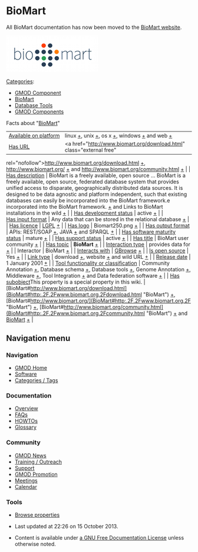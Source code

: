 



<span id="top"></span>




# <span dir="auto">BioMart</span>









All BioMart documentation has now been moved to the
<a href="http://www.biomart.org/" class="external text"
rel="nofollow">BioMart website</a>.


<a href="http://www.biomart.org/" rel="nofollow" title="BioMart"><img
src="https://raw.githubusercontent.com/GMOD/gmod.github.io/main/mediawiki/images/a/a4/Biomart250.png" width="250" height="99"
alt="BioMart" /></a>





[Categories](Special%253ACategories "Special%253ACategories"):

- [GMOD Component](Category%253AGMOD_Component "Category%253AGMOD Component")
- [BioMart](Category%253ABioMart "Category%253ABioMart")
- [Database Tools](Category%253ADatabase_Tools "Category%253ADatabase Tools")
- [GMOD Components](Category%253AGMOD_Components "Category%253AGMOD Components")




<span class="smwfactboxhead">Facts about
"<span class="swmfactboxheadbrowse">[BioMart](Special%253ABrowse/BioMart "Special%253ABrowse/BioMart")</span>"</span>

|  |  |
|----|----|
| [Available on platform](Property%253AAvailable_on_platform "Property:Available on platform") | linux <span class="smwsearch">[+](Special%253ASearchByProperty/Available-20on-20platform/linux "Special%253ASearchByProperty/Available-20on-20platform/linux")</span>, unix <span class="smwsearch">[+](Special%253ASearchByProperty/Available-20on-20platform/unix "Special%253ASearchByProperty/Available-20on-20platform/unix")</span>, os x <span class="smwsearch">[+](Special%253ASearchByProperty/Available-20on-20platform/os-20x "Special%253ASearchByProperty/Available-20on-20platform/os-20x")</span>, windows <span class="smwsearch">[+](Special%253ASearchByProperty/Available-20on-20platform/windows "Special%253ASearchByProperty/Available-20on-20platform/windows")</span> and web <span class="smwsearch">[+](Special%253ASearchByProperty/Available-20on-20platform/web "Special%253ASearchByProperty/Available-20on-20platform/web")</span> |
| [Has URL](Property%253AHas_URL "Property:Has URL") | <a href="http://www.biomart.org/download.html" class="external free"
rel="nofollow">http://www.biomart.org/download.html</a> <span class="smwsearch">[+](Special%253ASearchByProperty/Has-20URL/http%253A-2F-2Fwww.biomart.org-2Fdownload.html "Special%253ASearchByProperty/Has-20URL/http%253A-2F-2Fwww.biomart.org-2Fdownload.html")</span>, <a href="http://www.biomart.org/" class="external free"
rel="nofollow">http://www.biomart.org/</a> <span class="smwsearch">[+](Special%253ASearchByProperty/Has-20URL/http%253A-2F-2Fwww.biomart.org-2F "Special%253ASearchByProperty/Has-20URL/http%253A-2F-2Fwww.biomart.org-2F")</span> and <a href="http://www.biomart.org/community.html" class="external free"
rel="nofollow">http://www.biomart.org/community.html</a> <span class="smwsearch">[+](Special%253ASearchByProperty/Has-20URL/http%253A-2F-2Fwww.biomart.org-2Fcommunity.html "Special%253ASearchByProperty/Has-20URL/http%253A-2F-2Fwww.biomart.org-2Fcommunity.html")</span> |
| [Has description](Property%253AHas_description "Property:Has description") | BioMart is a freely available, open source<span class="smw-highlighter" data-type="2" state="persistent" data-title="Information"><span class="smwtext"> … </span><span class="smwttcontent">BioMart is a freely available, open source, federated database system that provides unified access to disparate, geographically distributed data sources. It is designed to be data agnostic and platform independent, such that existing databases can easily be incorporated into the BioMart framework.</span></span>e incorporated into the BioMart framework. <span class="smwsearch">[+](http://gmod.org/wiki/Special%253ASearchByProperty/Has-20description/BioMart-20is-20a-20freely-20available,-20open-20source,-20federated-20database-20system-20that-20provides-20unified-20access-20to-20disparate,-20geographically-20distributed-20data-20sources.-20It-20is-20designed-20to-20be-20data-20agnostic-20and-20platform-20independent,-20such-20that-20existing-20databases-20can-20easily-20be-20incorporated-20into-20the-20BioMart-20framework. "Special%253ASearchByProperty/Has-20description/BioMart-20is-20a-20freely-20available,-20open-20source,-20federated-20database-20system-20that-20provides-20unified-20access-20to-20disparate,-20geographically-20distributed-20data-20sources.-20It-20is-20designed-20to-20be-20data-20agnostic-20and-20platform-20independent,-20such-20that-20existing-20databases-20can-20easily-20be-20incorporated-20into-20the-20BioMart-20framework.")</span> and Links to BioMart installations in the wild <span class="smwsearch">[+](Special%253ASearchByProperty/Has-20description/Links-20to-20BioMart-20installations-20in-20the-20wild "Special%253ASearchByProperty/Has-20description/Links-20to-20BioMart-20installations-20in-20the-20wild")</span> |
| [Has development status](Property%253AHas_development_status "Property:Has development status") | active <span class="smwsearch">[+](Special%253ASearchByProperty/Has-20development-20status/active "Special%253ASearchByProperty/Has-20development-20status/active")</span> |
| [Has input format](Property%253AHas_input_format "Property:Has input format") | Any data that can be stored in the relational database <span class="smwsearch">[+](Special%253ASearchByProperty/Has-20input-20format/Any-20data-20that-20can-20be-20stored-20in-20the-20relational-20database "Special%253ASearchByProperty/Has-20input-20format/Any-20data-20that-20can-20be-20stored-20in-20the-20relational-20database")</span> |
| [Has licence](Property%253AHas_licence "Property:Has licence") | <a href="http://opensource.org/licenses/LGPL-3.0" class="external text"
rel="nofollow">LGPL</a> <span class="smwsearch">[+](Special%253ASearchByProperty/Has-20licence/-5Bhttp%253A-2F-2Fopensource.org-2Flicenses-2FLGPL-2D3.0-20LGPL-5D "Special%253ASearchByProperty/Has-20licence/-5Bhttp%253A-2F-2Fopensource.org-2Flicenses-2FLGPL-2D3.0-20LGPL-5D")</span> |
| [Has logo](Property%253AHas_logo "Property:Has logo") | Biomart250.png <span class="smwsearch">[+](Special%253ASearchByProperty/Has-20logo/Biomart250.png "Special%253ASearchByProperty/Has-20logo/Biomart250.png")</span> |
| [Has output format](Property%253AHas_output_format "Property:Has output format") | APIs: REST/SOAP <span class="smwsearch">[+](Special%253ASearchByProperty/Has-20output-20format/APIs%253A-20REST-2FSOAP "Special%253ASearchByProperty/Has-20output-20format/APIs%253A-20REST-2FSOAP")</span>, JAVA <span class="smwsearch">[+](Special%253ASearchByProperty/Has-20output-20format/JAVA "Special%253ASearchByProperty/Has-20output-20format/JAVA")</span> and SPARQL <span class="smwsearch">[+](Special%253ASearchByProperty/Has-20output-20format/SPARQL "Special%253ASearchByProperty/Has-20output-20format/SPARQL")</span> |
| [Has software maturity status](Property%253AHas_software_maturity_status "Property:Has software maturity status") | mature <span class="smwsearch">[+](Special%253ASearchByProperty/Has-20software-20maturity-20status/mature "Special%253ASearchByProperty/Has-20software-20maturity-20status/mature")</span> |
| [Has support status](Property%253AHas_support_status "Property:Has support status") | active <span class="smwsearch">[+](Special%253ASearchByProperty/Has-20support-20status/active "Special%253ASearchByProperty/Has-20support-20status/active")</span> |
| [Has title](Property%253AHas_title "Property:Has title") | BioMart user community <span class="smwsearch">[+](Special%253ASearchByProperty/Has-20title/BioMart-20user-20community "Special%253ASearchByProperty/Has-20title/BioMart-20user-20community")</span> |
| [Has topic](Property%253AHas_topic "Property:Has topic") | **BioMart** <span class="smwsearch">[+](Special%253ASearchByProperty/Has-20topic/BioMart "Special%253ASearchByProperty/Has-20topic/BioMart")</span> |
| [Interaction type](Property%253AInteraction_type "Property:Interaction type") | provides data for <span class="smwsearch">[+](Special%253ASearchByProperty/Interaction-20type/provides-20data-20for "Special%253ASearchByProperty/Interaction-20type/provides-20data-20for")</span> |
| Interactor | BioMart <span class="smwsearch">[+](Special%253ASearchByProperty/Interactor/BioMart "Special%253ASearchByProperty/Interactor/BioMart")</span> |
| [Interacts with](Property%253AInteracts_with "Property:Interacts with") | [GBrowse](GBrowse.1 "GBrowse") <span class="smwsearch">[+](Special%253ASearchByProperty/Interacts-20with/GBrowse "Special%253ASearchByProperty/Interacts-20with/GBrowse")</span> |
| [Is open source](Property%253AIs_open_source "Property:Is open source") | Yes <span class="smwsearch">[+](Special%253ASearchByProperty/Is-20open-20source/Yes "Special%253ASearchByProperty/Is-20open-20source/Yes")</span> |
| [Link type](Property%253ALink_type "Property:Link type") | download <span class="smwsearch">[+](Special%253ASearchByProperty/Link-20type/download "Special%253ASearchByProperty/Link-20type/download")</span>, website <span class="smwsearch">[+](Special%253ASearchByProperty/Link-20type/website "Special%253ASearchByProperty/Link-20type/website")</span> and wild URL <span class="smwsearch">[+](Special%253ASearchByProperty/Link-20type/wild-20URL "Special%253ASearchByProperty/Link-20type/wild-20URL")</span> |
| [Release date](Property%253ARelease_date "Property:Release date") | 1 January 2001 <span class="smwsearch">[+](Special%253ASearchByProperty/Release-20date/1-20January-202001 "Special%253ASearchByProperty/Release-20date/1-20January-202001")</span> |
| [Tool functionality or classification](Property%253ATool_functionality_or_classification "Property:Tool functionality or classification") | Community Annotation <span class="smwsearch">[+](Special%253ASearchByProperty/Tool-20functionality-20or-20classification/Community-20Annotation "Special%253ASearchByProperty/Tool-20functionality-20or-20classification/Community-20Annotation")</span>, Database schema <span class="smwsearch">[+](Special%253ASearchByProperty/Tool-20functionality-20or-20classification/Database-20schema "Special%253ASearchByProperty/Tool-20functionality-20or-20classification/Database-20schema")</span>, Database tools <span class="smwsearch">[+](Special%253ASearchByProperty/Tool-20functionality-20or-20classification/Database-20tools "Special%253ASearchByProperty/Tool-20functionality-20or-20classification/Database-20tools")</span>, Genome Annotation <span class="smwsearch">[+](Special%253ASearchByProperty/Tool-20functionality-20or-20classification/Genome-20Annotation "Special%253ASearchByProperty/Tool-20functionality-20or-20classification/Genome-20Annotation")</span>, Middleware <span class="smwsearch">[+](Special%253ASearchByProperty/Tool-20functionality-20or-20classification/Middleware "Special%253ASearchByProperty/Tool-20functionality-20or-20classification/Middleware")</span>, Tool Integration <span class="smwsearch">[+](Special%253ASearchByProperty/Tool-20functionality-20or-20classification/Tool-20Integration "Special%253ASearchByProperty/Tool-20functionality-20or-20classification/Tool-20Integration")</span> and Data federation software <span class="smwsearch">[+](Special%253ASearchByProperty/Tool-20functionality-20or-20classification/Data-20federation-20software "Special%253ASearchByProperty/Tool-20functionality-20or-20classification/Data-20federation-20software")</span> |
| <span class="smw-highlighter" data-type="1" state="inline" data-title="Property"><span class="smwbuiltin">[Has subobject](Property%253AHas_subobject "Property:Has subobject")</span><span class="smwttcontent">This property is a special property in this wiki.</span></span> | [BioMart#http://www.biomart.org/download.html](BioMart#http:.2F.2Fwww.biomart.org.2Fdownload.html "BioMart") <span class="smwsearch">[+](Special%253ASearchByProperty/Has-20subobject/BioMart-23http%253A-2F-2Fwww.biomart.org-2Fdownload.html "Special%253ASearchByProperty/Has-20subobject/BioMart-23http%253A-2F-2Fwww.biomart.org-2Fdownload.html")</span>, [BioMart#http://www.biomart.org/](BioMart#http:.2F.2Fwww.biomart.org.2F "BioMart") <span class="smwsearch">[+](Special%253ASearchByProperty/Has-20subobject/BioMart-23http%253A-2F-2Fwww.biomart.org-2F "Special%253ASearchByProperty/Has-20subobject/BioMart-23http%253A-2F-2Fwww.biomart.org-2F")</span>, [BioMart#http://www.biomart.org/community.html](BioMart#http:.2F.2Fwww.biomart.org.2Fcommunity.html "BioMart") <span class="smwsearch">[+](Special%253ASearchByProperty/Has-20subobject/BioMart-23http%253A-2F-2Fwww.biomart.org-2Fcommunity.html "Special%253ASearchByProperty/Has-20subobject/BioMart-23http%253A-2F-2Fwww.biomart.org-2Fcommunity.html")</span> and [BioMart](BioMart#_d34fbbd8cc11ef25e99d6879f05313b1 "BioMart") <span class="smwsearch">[+](Special%253ASearchByProperty/Has-20subobject/BioMart-23_d34fbbd8cc11ef25e99d6879f05313b1 "Special%253ASearchByProperty/Has-20subobject/BioMart-23 d34fbbd8cc11ef25e99d6879f05313b1")</span> |






## Navigation menu









### Navigation



- <span id="n-GMOD-Home">[GMOD Home](Main_Page)</span>
- <span id="n-Software">[Software](GMOD_Components)</span>
- <span id="n-Categories-.2F-Tags">[Categories /
  Tags](Categories)</span>




### Documentation



- <span id="n-Overview">[Overview](Overview)</span>
- <span id="n-FAQs">[FAQs](Category%253AFAQ)</span>
- <span id="n-HOWTOs">[HOWTOs](Category%253AHOWTO)</span>
- <span id="n-Glossary">[Glossary](Glossary)</span>




### Community



- <span id="n-GMOD-News">[GMOD News](GMOD_News)</span>
- <span id="n-Training-.2F-Outreach">[Training /
  Outreach](Training_and_Outreach)</span>
- <span id="n-Support">[Support](Support)</span>
- <span id="n-GMOD-Promotion">[GMOD Promotion](GMOD_Promotion)</span>
- <span id="n-Meetings">[Meetings](Meetings)</span>
- <span id="n-Calendar">[Calendar](Calendar)</span>




### Tools

- <span id="t-smwbrowselink"><a href="Special%253ABrowse/BioMart" rel="smw-browse">Browse properties</a></span>



- <span id="footer-info-lastmod">Last updated at 22:26 on 15 October
  2013.</span>
<!-- - <span id="footer-info-viewcount">365,674 page views.</span> -->
- <span id="footer-info-copyright">Content is available under
  <a href="http://www.gnu.org/licenses/fdl-1.3.html" class="external"
  rel="nofollow">a GNU Free Documentation License</a> unless otherwise
  noted.</span>

<!-- -->



<!-- -->




